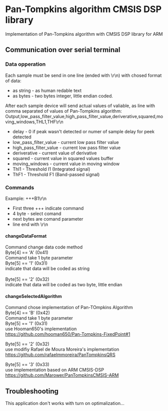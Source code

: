 # Pan-Tompkins algorithm CMSIS DSP library
 Implementation of Pan-Tompkins algorithm with CMSIS DSP library for ARM

## Communication over serial terminal
### Data opperation
Each sample must be send in one line (ended with \r\n) with chosed format of data: <BR/>
- as string - as human redable text
- as bytes - two bytes integer, little endian coded.

After each sample device will send actual values of valiable, as line with comma separated of values of Pan-Tompkins algorithm:
Output,low_pass_filter_value,high_pass_filter_value,deriverative,squared,moving_windows,THL1,THF\r\n
- delay - 0 if peak wasn't detected or numer of sample delay for peek detected
- low_pass_filter_value - current low pass filter value
- high_pass_filter_value - current low pass filter value
- deriverative - current value of derivative
- squared - current value in squared values buffer 
- moving_windows - current value in moving window
- ThI1 - Threshold I1 (Integrated signal)
- ThF1 - Threshold F1 (Band-passed signal)

### Commands
Example:
+++B1\r\n
- First three +++ indicate command
- 4 byte - select comand
- next bytes are comand parameter
- line end with \r\n

#### changeDataFormat
Command change data code method<BR/>
Byte[4] == 'A' (0x41)<BR/>
Command take 1 byte parameter<BR/>
Byte[5] == '1' (0x31)<BR/>
indicate that data will be coded as string<BR/>
<BR/>
Byte[5] == '2' (0x32)<BR/>
indicate that data will be coded as two byte, little endian<BR/>

#### changeSelectedAlgorithm
Command chose implementation of Pan-TOmpkins Algorithm<BR/>
Byte[4] == 'B' (0x42)<BR/>
Command take 1 byte parameter<BR/>
Byte[5] == '1' (0x31)<BR/>
use Hooman650's implementation<BR/>
https://github.com/hooman650/Pan-Tompkins-FixedPoint#1<BR/>

Byte[5] == '2' (0x32)<BR/>
use modifiy Rafael de Moura Moreira's implementation<BR/>
https://github.com/rafaelmmoreira/PanTompkinsQRS<BR/>

Byte[5] == '3' (0x33)<BR/>
use implementation based on ARM CMSIS-DSP<BR/>
https://github.com/Marower/PanTompkinsCMSIS-ARM<BR/>

## Troubleshooting
This application don't works with turn on optimalization...
